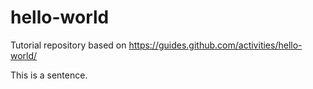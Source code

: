 # hello-world
Tutorial repository based on https://guides.github.com/activities/hello-world/

This is a sentence.
